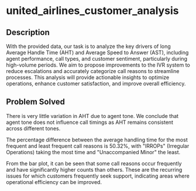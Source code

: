 # united_airlines_customer_analysis

## Description
With the provided data, our task is to analyze the key drivers of long Average Handle Time (AHT) and Average Speed to Answer (AST), including agent performance, call types, and customer sentiment, particularly during high-volume periods. We aim to propose improvements to the IVR system to reduce escalations and accurately categorize call reasons to streamline processes. This analysis will provide actionable insights to optimize operations, enhance customer satisfaction, and improve overall efficiency.

## Problem Solved
There is very little variation in AHT due to agent tone. We conclude that agent tone does not influence call timings as AHT remains consistent across different tones.

The percentage difference between the average handling time for the most frequent and least frequent call reasons is 50.32%, with "IRROPs" (Irregular Operations) taking the most time and "Unaccompanied Minor" the least.

From the bar plot, it can be seen that some call reasons occur frequently and have significantly higher counts than others. These are the recurring issues for which customers frequently seek support, indicating areas where operational efficiency can be improved.
